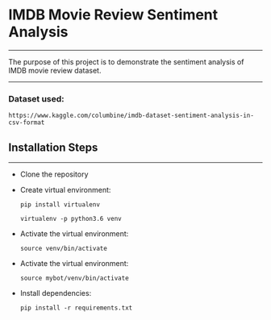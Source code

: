# IMDB Movie Review Sentiment Analysis

***

The purpose of this project is to demonstrate the sentiment analysis of IMDB movie review dataset. 

***

### Dataset used:


`https://www.kaggle.com/columbine/imdb-dataset-sentiment-analysis-in-csv-format`


## Installation Steps

***


- Clone the repository


- Create virtual environment:

    ```
    pip install virtualenv
    ```
    
    ```
    virtualenv -p python3.6 venv
    ```

- Activate the virtual environment:
  
    ```
    source venv/bin/activate
    ```

- Activate the virtual environment:

    ```
    source mybot/venv/bin/activate
    ```
-  Install dependencies:
    
    ```
    pip install -r requirements.txt
    ```